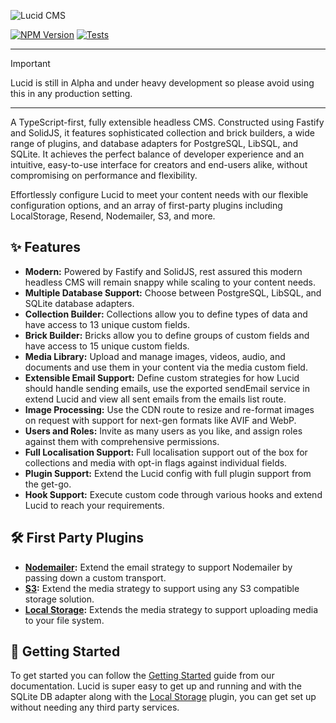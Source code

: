 ![Lucid CMS](https://github.com/ProtoDigitalUK/lucid/blob/master/banner.jpg?raw=true)

[![NPM Version](https://img.shields.io/npm/v/@lucidcms/core/latest.svg)](https://www.npmjs.com/package/@lucidcms/core)
[![Tests](https://github.com/ProtoDigitalUK/lucid/actions/workflows/tests.yml/badge.svg)](https://github.com/ProtoDigitalUK/lucid/actions/workflows/tests.yml)

<hr/>

> [!IMPORTANT]  
> Lucid is still in Alpha and under heavy development so please avoid using this in any production setting.

<hr/>

A TypeScript-first, fully extensible headless CMS. Constructed using Fastify and SolidJS, it features sophisticated collection and brick builders, a wide range of plugins, and database adapters for PostgreSQL, LibSQL, and SQLite. It achieves the perfect balance of developer experience and an intuitive, easy-to-use interface for creators and end-users alike, without compromising on performance and flexibility.

Effortlessly configure Lucid to meet your content needs with our flexible configuration options, and an array of first-party plugins including LocalStorage, Resend, Nodemailer, S3, and more.

## ✨ Features

- **Modern:** Powered by Fastify and SolidJS, rest assured this modern headless CMS will remain snappy while scaling to your content needs.
- **Multiple Database Support:** Choose between PostgreSQL, LibSQL, and SQLite database adapters.
- **Collection Builder:** Collections allow you to define types of data and have access to 13 unique custom fields.
- **Brick Builder:** Bricks allow you to define groups of custom fields and have access to 15 unique custom fields.
- **Media Library:** Upload and manage images, videos, audio, and documents and use them in your content via the media custom field.
- **Extensible Email Support:** Define custom strategies for how Lucid should handle sending emails, use the exported sendEmail service in extend Lucid and view all sent emails from the emails list route.
- **Image Processing:** Use the CDN route to resize and re-format images on request with support for next-gen formats like AVIF and WebP.
- **Users and Roles:** Invite as many users as you like, and assign roles against them with comprehensive permissions.
- **Full Localisation Support:** Full localisation support out of the box for collections and media with opt-in flags against individual fields.
- **Plugin Support:** Extend the Lucid config with full plugin support from the get-go.
- **Hook Support:** Execute custom code through various hooks and extend Lucid to reach your requirements.

## 🛠️ First Party Plugins

- **[Nodemailer](https://github.com/ProtoDigitalUK/lucid/tree/master/packages/plugin-nodemailer):** Extend the email strategy to support Nodemailer by passing down a custom transport.
- **[S3](https://github.com/ProtoDigitalUK/lucid/tree/master/packages/plugin-s3):** Extend the media strategy to support using any S3 compatible storage solution.
- **[Local Storage](https://github.com/ProtoDigitalUK/lucid/tree/master/packages/plugin-local-storage):** Extends the media strategy to support uploading media to your file system.

## 🏁 Getting Started

To get started you can follow the [Getting Started](https://lucidcms.io/getting-started/) guide from our documentation. Lucid is super easy to get up and running and with the SQLite DB adapter along with the [Local Storage](https://lucidcms.io/plugins/local-storage/) plugin, you can get set up without needing any third party services.
